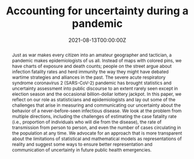 ---
title: "Accounting for uncertainty during a pandemic
"
authors:
- admin
- "Julien Riou"
- "Ruth Etzioni"
- "Andrew Gelman"

date: "2021-08-13T00:00:00Z"
doi: "https://doi.org/10.1016/j.patter.2021.100310"

# Schedule page publish date (NOT publication's date).
publishDate: "2021-09-01T00:00:00Z"

# Publication type.
# Legend: 0 = Uncategorized; 1 = Conference paper; 2 = Journal article;
# 3 = Preprint / Working Paper; 4 = Report; 5 = Book; 6 = Book section;
# 7 = Thesis; 8 = Patent
publication_types: ["2"]

# Publication name and optional abbreviated publication name.
publication: Pediatrics
publication_short: Pediatrics 

abstract: "Just as war makes every citizen into an amateur geographer and tactician, a pandemic makes epidemiologists of us all. Instead of maps with colored pins, we have charts of exposure and death counts; people on the street argue about infection fatality rates and herd immunity the way they might have debated wartime strategies and alliances in the past. The severe acute respiratory syndrome coronavirus 2 (SARS-CoV-2) pandemic has brought statistics and uncertainty assessment into public discourse to an extent rarely seen except in election season and the occasional billion-dollar lottery jackpot. In this paper, we reflect on our role as statisticians and epidemiologists and lay out some of the challenges that arise in measuring and communicating our uncertainty about the behavior of a never-before-seen infectious disease. We look at the problem from multiple directions, including the challenges of estimating the case fatality rate (i.e., proportion of individuals who will die from the disease), the rate of transmission from person to person, and even the number of cases circulating in the population at any time. We advocate for an approach that is more transparent about the limitations of statistical and mathematical models as representations of reality and suggest some ways to ensure better representation and communication of uncertainty in future public health emergencies."

# Summary. An optional shortened abstract.
summary: We discuss several issues of statistical design, data collection, analysis, communication, and decision-making that have arisen in recent and ongoing coronavirus studies, focusing on tools for assessment and propagation of uncertainty. This paper does not purport to be a comprehensive survey of the research literature; rather, we use examples to illustrate statistical points that we think are important.

tags:
- Statistical Design
- Data Analysis
- Coronavirus
- Uncertainty

featured: false

links:
- name: Online Access
  url: https://www.sciencedirect.com/science/article/pii/S2666389921001537
# url_pdf: 
# url_code: '#'
# url_dataset: '#'
# url_poster: '#'
# url_project: ''
# url_slides: ''
# url_source: '#'
# url_video: '#'

# Featured image
# To use, add an image named `featured.jpg/png` to your page's folder. 
# image:
#   caption: ''
#   focal_point: ""
#   preview_only: false

# Associated Projects (optional).
#   Associate this publication with one or more of your projects.
#   Simply enter your project's folder or file name without extension.
#   E.g. `internal-project` references `content/project/internal-project/index.md`.
#   Otherwise, set `projects: []`.
# projects: 

# Slides (optional).
#   Associate this publication with Markdown slides.
#   Simply enter your slide deck's filename without extension.
#   E.g. `slides: "example"` references `content/slides/example/index.md`.
#   Otherwise, set `slides: ""`.
slides: ""
---